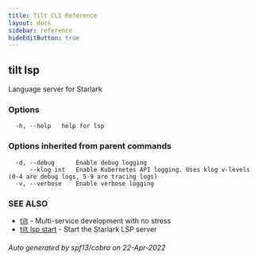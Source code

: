 ```yaml
---
title: Tilt CLI Reference
layout: docs
sidebar: reference
hideEditButton: true
---
```

## tilt lsp

Language server for Starlark

### Options

```
  -h, --help   help for lsp
```

### Options inherited from parent commands

```
  -d, --debug      Enable debug logging
      --klog int   Enable Kubernetes API logging. Uses klog v-levels (0-4 are debug logs, 5-9 are tracing logs)
  -v, --verbose    Enable verbose logging
```

### SEE ALSO

* [tilt](tilt.html)	 - Multi-service development with no stress
* [tilt lsp start](tilt_lsp_start.html)	 - Start the Starlark LSP server

###### Auto generated by spf13/cobra on 22-Apr-2022
